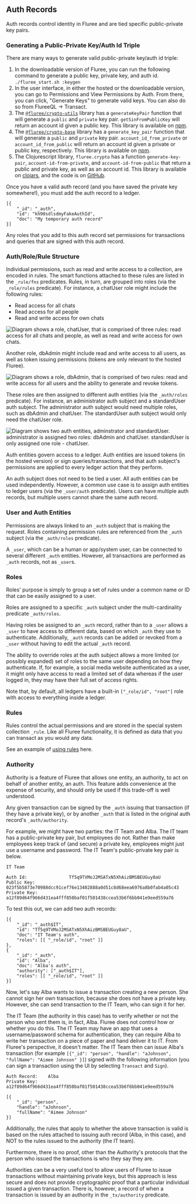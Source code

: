 ## Auth Records

Auth records control identity in Fluree and are tied specific public-private key pairs. 

### Generating a Public-Private Key/Auth Id Triple

There are many ways to generate valid public-private key/auth id triple:

1. In the downloadable version of Fluree, you can run the following command to generate a public key, private key, and auth id. `./fluree_start.sh :keygen`
2. In the user interface, in either the hosted or the downloadable version, you can go to Permissions and View Permissions by Auth. From there, you can click, "Generate Keys" to generate valid keys. You can also do so from FlureeQL -> Transact.
3. The <a href="https://github.com/fluree/crypto-utils" target="_blank">`@fluree/crypto-utils`</a> library has a `generateKeyPair` function that will generate a `public` and `private` key pair. `getSinFromPublicKey` will return an account id given a public key. This library is available on <a href="https://www.npmjs.com/package/@fluree/crypto-utils" target="_blank">npm</a>.
4. The <a href="https://github.com/fluree/crypto-base" target="_blank">`@fluree/crypto-base`</a> library has a `generate_key_pair` function that will generate a `public` and `private` key pair. `account_id_from_private` or `account_id_from_public` will return an account id given a private or public key, respectively. This library is available on <a href="https://www.npmjs.com/package/@fluree/crypto-base" target="_blank">npm</a>.
5. The Clojurescript library, `fluree.crypto` has a function `generate-key-pair`, `account-id-from-private`, and `account-id-from-public` that return a public and private key, as well as an account id. This library is available on <a href="https://clojars.org/fluree.crypto" target="_blank">clojars</a>, and the code is on <a href="https://github.com/fluree/fluree.crypto" target="_blank">GitHub</a>.

Once you have a valid auth record (and you have saved the private key somewhere!), you must add the auth record to a ledger. 

```all
[{
    "_id": "_auth",
    "id": "kh90sdlsdmyFakeAuthId",
    "doc": "My temporary auth record"
}]
```

Any roles that you add to this auth record set permissions for transactions and queries that are signed with this auth record. 

### Auth/Role/Rule Structure

Individual permissions, such as read and write access to a collection, are encoded in rules. The smart functions attached to these rules are listed in the `_rule/fns` predicates. Rules, in turn, are grouped into roles (via the `_role/rules` predicate). For instance, a chatUser role might include the following rules:

- Read access for all chats
- Read access for all people
- Read and write access for own chats

<p class="text-center">
    <img src="https://s3.amazonaws.com/fluree-docs/roleChatUser.svg" alt="Diagram shows a role, chatUser, that is comprised of three rules: read access for all chats and people, as well as read and write access for own chats.">
</p>

Another role, dbAdmin might include read and write access to all users, as well as token issuing permissions (tokens are only relevant to the hosted Fluree).

<p class="text-center">
    <img src="https://s3.amazonaws.com/fluree-docs/roleDbAdmin.svg" alt="Diagram shows a role, dbAdmin, that is comprised of two rules: read and write access for all users and the ability to generate and revoke tokens.">
</p>

These roles are then assigned to different auth entities (via the `_auth/roles` predicate). For instance, an administrator auth subject and a standardUser auth subject. The administrator auth subject would need multiple roles, such as dbAdmin and chatUser. The standardUser auth subject would only need the chatUser role.

<p class="text-center">
    <img src="https://s3.amazonaws.com/fluree-docs/authEntities.svg" alt="Diagram shows two auth entities, adminstrator and standardUser. administrator is assigned two roles: dbAdmin and chatUser. standardUser is only assigned one role - chatUser.">
</p>

Auth entities govern access to a ledger. Auth entities are issued tokens (in the hosted version) or sign queries/transactions, and that auth subject's permissions are applied to every ledger action that they perform. 

An auth subject does not need to be tied a user. All auth entities can be used independently. However, a common use case is to assign auth entities to ledger users (via the `_user/auth` predicate). Users can have multiple auth records, but multiple users cannot share the same auth record.


### User and Auth Entities

Permissions are always linked to an `_auth` subject that is making the request. Roles containing permission rules are referenced from the `_auth` subject (via the `_auth/roles` predicate).

A `_user`, which can be a human or app/system user, can be connected to several different `_auth` entities. However, all transactions are performed as `_auth` records, not as `_user`s.

### Roles

Roles' purpose is simply to group a set of rules under a common name or ID that can be easily assigned to a user.

Roles are assigned to a specific `_auth` subject under the multi-cardinality predicate `_auth/roles`.

Having roles be assigned to an `_auth` record, rather than to a `_user` allows a `_user` to have access to different data, based on which `_auth` they use to authenticate. Additionally, `_auth` records can be added or revoked from a `_user` without having to edit the actual `_auth` record. 

The ability to override roles at the auth subject allows a more limited (or possibly expanded) set of roles to the same user depending on how they authenticate. If, for example, a social media website authenticated as a user, it might only have access to read a limited set of data whereas if the user logged in, they may have their full set of access rights.

 Note that, by default, all ledgers have a built-in `["_role/id", "root"]` role with access to everything inside a ledger.

### Rules

Rules control the actual permissions and are stored in the special system collection `_rule`. Like all Fluree functionality, it is defined as data that you can transact as you would any data. 

See an example of [using rules](/guides/smart-functions/rule-example) here. 

### Authority

Authority is a feature of Fluree that allows one entity, an authority, to act on behalf of another entity, an auth. This feature adds convenience at the expense of security, and should only be used if this trade-off is well understood. 

Any given transaction can be signed by the `_auth` issuing that transaction (if they have a private key), or by another `_auth` that is listed in the original auth record's `_auth/authority`. 

For example, we might have two parties: the IT Team and Alba. The IT team has a public-private key pair, but employees do not. Rather than make employees keep track of (and secure) a private key, employees might just use a username and password. The IT Team's public-private key pair is below. 

```all
IT Team

Auth Id:                Tf5q9TVMoJ2MSATxN5XhAizBMSBEUGuy8aU
Public Key:             023f5b5873e70988dcc91cef76e13402888a0d51c8d68eea6976a8b0fab4a05c43
Private Key:            a12f89d64f966d431ea4fff850baf01f501438ccea53b6f6bb041e9eed559a76
```

To test this out, we can add two auth records:

```all
[{
    "_id": "_auth$IT",
    "id": "Tf5q9TVMoJ2MSATxN5XhAizBMSBEUGuy8aU",
    "doc": "IT Team's auth",
    "roles": [[ "_role/id", "root" ]]
},
{
    "_id": "_auth",
    "id": "Alba",
    "doc": "Alba's auth",
    "authority": ["_auth$IT"],
    "roles": [[ "_role/id", "root" ]]
}]
```

Now, let's say Alba wants to issue a transaction creating a new person. She cannot sign her own transaction, because she does not have a private key. However, she can send transaction to the IT Team, who can sign it for her. 

The IT Team (the authority in this case) has to verify whether or not the person who sent them is, in fact, Alba. Fluree does not control how or whether you do this. The IT Team may have an app that uses a username/password schema for authentication, they can require Alba to write her transaction on a piece of paper and hand deliver it to IT. From Fluree's perspective, it doesn't matter. The IT Team then can issue Alba's transaction (for example `[{"_id": "person", "handle": "aJohnson", "fullName": "Aimee Johnson" }]`) signed with the following information (you can sign a transaction using the UI by selecting `Transact` and `Sign`).


```all
Auth Record:    Alba
Private Key:    a12f89d64f966d431ea4fff850baf01f501438ccea53b6f6bb041e9eed559a76

[{
    "_id": "person", 
    "handle": "aJohnson", 
    "fullName": "Aimee Johnson" 
}]
```

Additionally, the rules that apply to whether the above transaction is valid is based on the rules attached to issuing auth record (Alba, in this case), and NOT to the rules issued to the authority (the IT team). 

Furthermore, there is no proof, other than the Authority's protocols that the person who issued the transactions is who they say they are. 

Authorities can be a very useful tool to allow users of Fluree to issue transactions without maintaining private keys, but this approach is less secure and does not provide cryptographic proof that a particular individual issued a given transaction. There is, however, a record of when a transaction is issued by an authority in the `_tx/authority` predicate.


